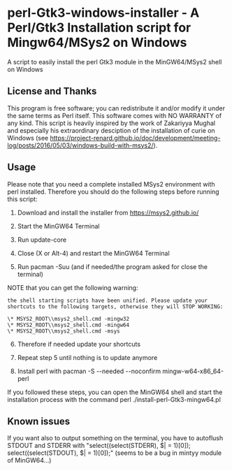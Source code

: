 # perl-Gtk3-windows-installer - A Perl/Gtk3 Installation script for Mingw64/MSys2 on Windows
A script to easily install the perl Gtk3 module in the MinGW64/MSys2 shell on Windows
## License and Thanks
This program is free software; you can redistribute it and/or modify it under the same terms as Perl itself. This software comes with NO WARRANTY of any kind. This script is heavily inspired by the work of Zakariyya Mughal and especially his extraordinary desciption of the installation of curie on Windows (see https://project-renard.github.io/doc/development/meeting-log/posts/2016/05/03/windows-build-with-msys2/).
## Usage
Please note that you need a complete installed MSys2 environment with perl installed. Therefore you should do the following steps before running this script:

1) Download and install the installer from https://msys2.github.io/

2) Start the MinGW64 Terminal

3) Run update-core

4) Close (X or Alt-4) and restart the MinGW64 Terminal

5) Run pacman -Suu (and if needed/the program asked for close the terminal)

NOTE that you can get the following warning:

    the shell starting scripts have been unified. Please update your shortcuts to the following targets, otherwise they will STOP WORKING:

    \* MSYS2_ROOT\\msys2_shell.cmd -mingw32
    \* MSYS2_ROOT\\msys2_shell.cmd -mingw64
    \* MSYS2_ROOT\\msys2_shell.cmd -msys

6) Therefore if needed update your shortcuts

7) Repeat step 5 until nothing is to update anymore

8) Install perl with pacman -S --needed --noconfirm mingw-w64-x86_64-perl

If you followed these steps, you can open the MinGW64 shell and start the installation process with the command perl ./install-perl-Gtk3-mingw64.pl

## Known issues
If you want also to output something on the terminal, you have to autoflush STDOUT and STDERR with "select((select(STDERR), $| = 1)[0]);
select((select(STDOUT), $| = 1)[0]);" (seems to be a bug in mintyy module of MinGW64...)
